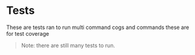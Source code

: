 # Tests

These are tests ran to run multi command cogs and commands these are for test coverage

> Note: there are still many tests to run.
